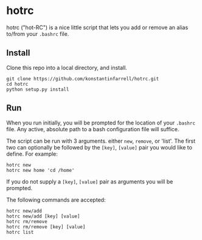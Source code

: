 # hotrc

hotrc ("hot-RC") is a nice little script that lets you add or remove an alias to/from your `.bashrc` file.

## Install

Clone this repo into a local directory, and install.

    git clone https://github.com/konstantinfarrell/hotrc.git
    cd hotrc
    python setup.py install

## Run

When you run initially, you will be prompted for the location of your `.bashrc` file.
Any active, absolute path to a bash configuration file will suffice.

The script can be run with 3 arguments. either `new`, `remove`, or 'list'.
The first two can optionally be followed by the `[key]`, `[value]` pair you would like to define.
For example:

    hotrc new
    hotrc new home 'cd /home'

If you do not supply a `[key]`, `[value]` pair as arguments you will be prompted.

The following commands are accepted:

    hotrc new/add
    hotrc new/add [key] [value]
    hotrc rm/remove
    hotrc rm/remove [key] [value]
    hotrc list
